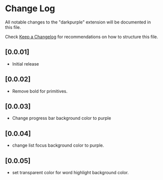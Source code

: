# Change Log

All notable changes to the "darkpurple" extension will be documented in this file.

Check [Keep a Changelog](http://keepachangelog.com/) for recommendations on how to structure this file.

## [0.0.01]

- Initial release

## [0.0.02]

- Remove bold for primitives.

## [0.0.03]

 - Change progress bar background color to purple

## [0.0.04]

- change list focus background color to purple.

## [0.0.05]

- set transparent color for word highlight background color.